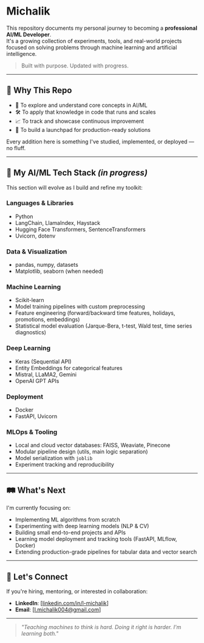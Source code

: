# Michalik

This repository documents my personal journey to becoming a **professional AI/ML Developer**.  
It's a growing collection of experiments, tools, and real-world projects focused on solving problems through machine learning and artificial intelligence.

> Built with purpose. Updated with progress.

---

## 🎯 Why This Repo

- 🧠 To explore and understand core concepts in AI/ML  
- 🛠️ To apply that knowledge in code that runs and scales  
- 📈 To track and showcase continuous improvement  
- 🚀 To build a launchpad for production-ready solutions  

Every addition here is something I've studied, implemented, or deployed — no fluff.

---

## 🧱 My AI/ML Tech Stack *(in progress)*

This section will evolve as I build and refine my toolkit:

### Languages & Libraries
- Python  
- LangChain, LlamaIndex, Haystack  
- Hugging Face Transformers, SentenceTransformers  
- Uvicorn, dotenv  

### Data & Visualization
- pandas, numpy, datasets  
- Matplotlib, seaborn (when needed)  

### Machine Learning
- Scikit-learn  
- Model training pipelines with custom preprocessing  
- Feature engineering (forward/backward time features, holidays, promotions, embeddings)  
- Statistical model evaluation (Jarque-Bera, t-test, Wald test, time series diagnostics)  

### Deep Learning
- Keras (Sequential API)  
- Entity Embeddings for categorical features  
- Mistral, LLaMA2, Gemini  
- OpenAI GPT APIs  

### Deployment
- Docker  
- FastAPI, Uvicorn  

### MLOps & Tooling
- Local and cloud vector databases: FAISS, Weaviate, Pinecone  
- Modular pipeline design (utils, main logic separation)  
- Model serialization with  `joblib`  
- Experiment tracking and reproducibility  

---

## 🛤️ What's Next

I'm currently focusing on:
- Implementing ML algorithms from scratch  
- Experimenting with deep learning models (NLP & CV)  
- Building small end-to-end projects and APIs  
- Learning model deployment and tracking tools (FastAPI, MLflow, Docker)  
- Extending production-grade pipelines for tabular data and vector search  

---

## 🤝 Let's Connect

If you're hiring, mentoring, or interested in collaboration:

- **LinkedIn**: [[linkedin.com/in/l-michalik](https://www.linkedin.com/in/l-michalik/)]
- **Email**: [l.michalik004@gmail.com]

---

> *"Teaching machines to think is hard. Doing it right is harder. I'm learning both."*

